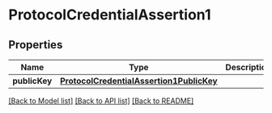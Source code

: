 # ProtocolCredentialAssertion1

## Properties
Name | Type | Description | Notes
------------ | ------------- | ------------- | -------------
**publicKey** | [**ProtocolCredentialAssertion1PublicKey**](ProtocolCredentialAssertion1PublicKey.md) |  | 

[[Back to Model list]](../README.md#documentation-for-models) [[Back to API list]](../README.md#documentation-for-api-endpoints) [[Back to README]](../README.md)


